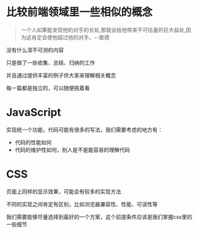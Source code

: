 # 比较前端领域里一些相似的概念

> 一个人如果能发现他的对手的长处,那就会给他带来不可估量的巨大益处,因为这肯定会使他超过他的对手。--歌德

没有什么深不可测的内容

只是做了一些收集、总结、归纳的工作

并且通过提供丰富的例子供大家来理解相关概念

每一篇都是独立的，可以随便挑着看

# JavaScript
  
实现统一个功能，代码可能有很多的写法，我们需要考虑的地方有：
* 代码的性能如何
* 代码的维护性如何，别人是不是能容易的理解代码

# CSS

页面上同样的显示效果，可能会有较多的实现方法

不同的实现之间肯定有区别，比如浏览器兼容性、性能、可读性等

我们需要能够尽量选择到最好的一个方案，这个前提条件应该是我们掌握css里的一些细节



